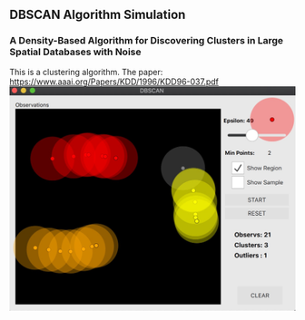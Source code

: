 ## DBSCAN Algorithm Simulation
### A Density-Based Algorithm for Discovering Clusters in Large Spatial Databases with Noise
This is a clustering algorithm.
The paper: https://www.aaai.org/Papers/KDD/1996/KDD96-037.pdf
![Screen](./Temp/pic.jpg)
